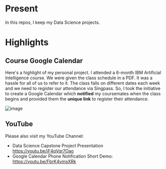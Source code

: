 # Present
In this repos, I keep my Data Science projects.
 
# Highlights

## Course Google Calendar

Here's a highlight of my personal project.  I attended a 6-month IBM Artificial Intelligence course.  We were given the class schedule in a PDF.  It was a hassle for all of us to refer to it.  The class falls on different dates each week and we need to register our attendance via Singpass. So, I took the initiative to create a Google Calendar which **notified** my coursemates when the class begins and provided them the **unique link** to register their attendance. 

![image](https://user-images.githubusercontent.com/73152881/136781610-f2f0eeef-7c4b-4b15-9bb1-ca5195cb82da.png)

## YouTube

Please also visit my YouTube Channel:

- Data Science Capstone Project Presentation https://youtu.be/iF4qVqr7Oao
- Google Calendar Phone Notification Short Demo: https://youtu.be/FbrK4vmsXRk
